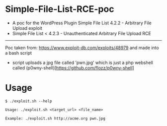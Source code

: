 # Simple-File-List-RCE-poc

* A poc for the WordPress Plugin Simple File List 4.2.2 - Arbitrary File Upload  exploit
* Simple File List < 4.2.3 - Unauthenticated Arbitrary File Upload RCE
---
Poc taken from:
https://www.exploit-db.com/exploits/48979 and made into a bash script
* script uploads a jpg file called 'pwn.jpg' which is just a php webshell called (p0wny-shell)[https://github.com/flozz/p0wny-shell]


# Usage

```
$ ./exploit.sh --help                        

Usage: ./exploit.sh <target_url> <file_name>

Example: ./exploit.sh http://acme.org pwn.jpg
```
